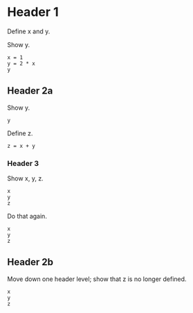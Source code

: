 # Header 1

Define x and y.

Show y.

    x = 1
    y = 2 * x
    y

## Header 2a

Show y.

    y

Define z.

    z = x + y

### Header 3

Show x, y, z.

    x
    y
    z

Do that again.

    x
    y
    z

## Header 2b

Move down one header level; show that z is no longer defined.

    x
    y
    z
  
